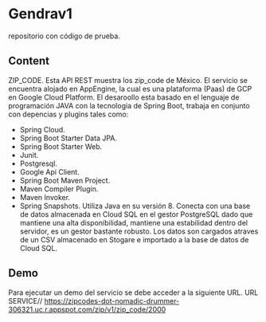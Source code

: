  # Gendrav1
 repositorio con código de prueba.
 ## Content
 ZIP_CODE.
 Esta API REST muestra los zip_code de México.
 El servicio se encuentra alojado en AppEngine, la cual es una plataforma (Paas) de GCP en Google Cloud Platform.
 El desaroollo esta basado en el lenguaje de programación JAVA con la tecnologia de Spring Boot, trabaja en conjunto con depencias y plugins tales como:
  * Spring Cloud.
  * Spring Boot Starter Data JPA.
  * Spring Boot Starter Web.
  * Junit.
  * Postgresql.
  * Google Api Client.
  * Spring Boot Maven Project.
  * Maven Compiler Plugin.
  * Maven Invoker.
  * Spring Snapshots.
 Utiliza Java en su versión 8.
 Conecta con una base de datos almacenada en Cloud SQL en el gestor PostgreSQL dado que mantiene una alta disponibilidad, mantiene una estabilidad dentro del servidor, es un     gestor bastante robusto.
 Los datos son cargados atraves de un CSV almacenado en Stogare e importado a la base de datos de Cloud SQL.

  ## Demo
  Para ejecutar un demo del servicio se debe acceder a la siguiente URL.
  URL SERVICE// https://zipcodes-dot-nomadic-drummer-306321.uc.r.appspot.com/zip/v1/zip_code/2000


